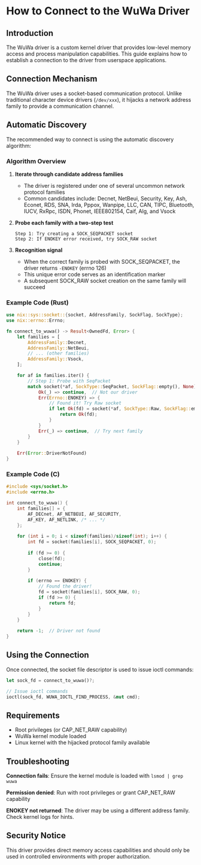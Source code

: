# How to Connect to the WuWa Driver

## Introduction

The WuWa driver is a custom kernel driver that provides low-level memory access and process manipulation capabilities. This guide explains how to establish a connection to the driver from userspace applications.

## Connection Mechanism

The WuWa driver uses a socket-based communication protocol. Unlike traditional character device drivers (`/dev/xxx`), it hijacks a network address family to provide a communication channel.

## Automatic Discovery

The recommended way to connect is using the automatic discovery algorithm:

### Algorithm Overview

1. **Iterate through candidate address families**
    - The driver is registered under one of several uncommon network protocol families
    - Common candidates include: Decnet, NetBeui, Security, Key, Ash, Econet, RDS, SNA, Irda, Pppox, Wanpipe, LLC, CAN, TIPC, Bluetooth, IUCV, RxRpc, ISDN, Phonet, IEEE802154, Caif, Alg, and Vsock

2. **Probe each family with a two-step test**
   ```
   Step 1: Try creating a SOCK_SEQPACKET socket
   Step 2: If ENOKEY error received, try SOCK_RAW socket
   ```

3. **Recognition signal**
    - When the correct family is probed with SOCK_SEQPACKET, the driver returns `-ENOKEY` (errno 126)
    - This unique error code serves as an identification marker
    - A subsequent SOCK_RAW socket creation on the same family will succeed

### Example Code (Rust)

```rust
use nix::sys::socket::{socket, AddressFamily, SockFlag, SockType};
use nix::errno::Errno;

fn connect_to_wuwa() -> Result<OwnedFd, Error> {
    let families = [
        AddressFamily::Decnet,
        AddressFamily::NetBeui,
        // ... (other families)
        AddressFamily::Vsock,
    ];

    for af in families.iter() {
        // Step 1: Probe with SeqPacket
        match socket(*af, SockType::SeqPacket, SockFlag::empty(), None) {
            Ok(_) => continue,  // Not our driver
            Err(Errno::ENOKEY) => {
                // Found it! Try Raw socket
                if let Ok(fd) = socket(*af, SockType::Raw, SockFlag::empty(), None) {
                    return Ok(fd);
                }
            }
            Err(_) => continue,  // Try next family
        }
    }
    
    Err(Error::DriverNotFound)
}
```

### Example Code (C)

```c
#include <sys/socket.h>
#include <errno.h>

int connect_to_wuwa() {
    int families[] = {
        AF_DECnet, AF_NETBEUI, AF_SECURITY, 
        AF_KEY, AF_NETLINK, /* ... */
    };
    
    for (int i = 0; i < sizeof(families)/sizeof(int); i++) {
        int fd = socket(families[i], SOCK_SEQPACKET, 0);
        
        if (fd >= 0) {
            close(fd);
            continue;
        }
        
        if (errno == ENOKEY) {
            // Found the driver!
            fd = socket(families[i], SOCK_RAW, 0);
            if (fd >= 0) {
                return fd;
            }
        }
    }
    
    return -1;  // Driver not found
}
```

## Using the Connection

Once connected, the socket file descriptor is used to issue ioctl commands:

```rust
let sock_fd = connect_to_wuwa()?;

// Issue ioctl commands
ioctl(sock_fd, WUWA_IOCTL_FIND_PROCESS, &mut cmd);
```

## Requirements

- Root privileges (or CAP_NET_RAW capability)
- WuWa kernel module loaded
- Linux kernel with the hijacked protocol family available

## Troubleshooting

**Connection fails**: Ensure the kernel module is loaded with `lsmod | grep wuwa`

**Permission denied**: Run with root privileges or grant CAP_NET_RAW capability

**ENOKEY not returned**: The driver may be using a different address family. Check kernel logs for hints.

## Security Notice

This driver provides direct memory access capabilities and should only be used in controlled environments with proper authorization.